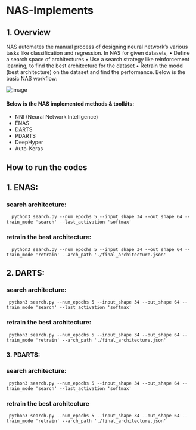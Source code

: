 # NAS-Implements

## 1.	Overview
NAS automates the manual process of designing neural network’s various tasks like classification and regression. 
In NAS for given datasets, 
•	Define a search space of architectures 
•	Use a search strategy like reinforcement learning, to find the best architecture for the dataset
•	Retrain the model (best architecture) on the dataset and find the performance. 
Below is the basic NAS workflow:

![image](https://user-images.githubusercontent.com/59950610/116515171-907eaf80-a8e9-11eb-95c4-7d77bda9820d.png)

#### Below is the NAS implemented methods & toolkits:
*	NNI (Neural Network Intelligence) 
  *	ENAS
  *	DARTS
  *	PDARTS
*	DeepHyper
*	Auto-Keras


##	How to run the codes
## 1.	ENAS:
  ### search architecture:
      python3 search.py --num_epochs 5 --input_shape 34 --out_shape 64 --train_mode 'search' --last_activation 'softmax'

  ### retrain the best architecture:
      python3 search.py --num_epochs 5 --input_shape 34 --out_shape 64 --train_mode 'retrain' --arch_path './final_architecture.json'

## 2.	DARTS:
  ### search architecture:
     python3 search.py --num_epochs 5 --input_shape 34 --out_shape 64 --train_mode 'search' --last_activation 'softmax'

  ### retrain the best architecture:
     python3 search.py --num_epochs 5 --input_shape 34 --out_shape 64 --train_mode 'retrain' --arch_path './final_architecture.json'

### 3.	PDARTS:
  ### search architecture: 
     python3 search.py --num_epochs 5 --input_shape 34 --out_shape 64 --train_mode 'search' --last_activation 'softmax'

  ### retrain the best architecture
     python3 search.py --num_epochs 5 --input_shape 34 --out_shape 64 --train_mode 'retrain' --arch_path './final_architecture.json'

